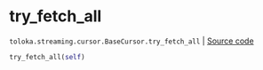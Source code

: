 # try_fetch_all
`toloka.streaming.cursor.BaseCursor.try_fetch_all` | [Source code](https://github.com/Toloka/toloka-kit/blob/v1.2.1/src/streaming/cursor.py#L136)

```python
try_fetch_all(self)
```

